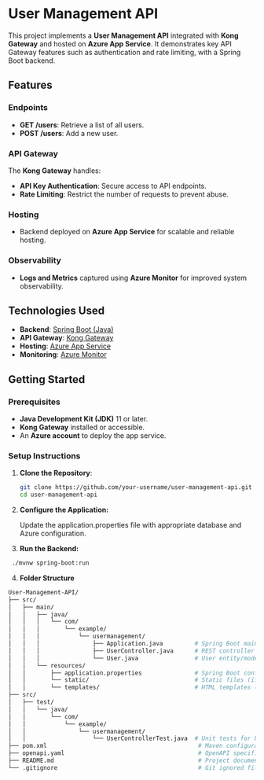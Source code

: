 # User Management API

This project implements a **User Management API** integrated with **Kong Gateway** and hosted on **Azure App Service**. It demonstrates key API Gateway features such as authentication and rate limiting, with a Spring Boot backend.

## Features

### Endpoints
- **GET /users**: Retrieve a list of all users.
- **POST /users**: Add a new user.

### API Gateway
The **Kong Gateway** handles:
- **API Key Authentication**: Secure access to API endpoints.
- **Rate Limiting**: Restrict the number of requests to prevent abuse.

### Hosting
- Backend deployed on **Azure App Service** for scalable and reliable hosting.

### Observability
- **Logs and Metrics** captured using **Azure Monitor** for improved system observability.

## Technologies Used
- **Backend**: [Spring Boot (Java)](https://spring.io/projects/spring-boot)
- **API Gateway**: [Kong Gateway](https://konghq.com/)
- **Hosting**: [Azure App Service](https://azure.microsoft.com/en-us/services/app-service/)
- **Monitoring**: [Azure Monitor](https://azure.microsoft.com/en-us/services/monitor/)

## Getting Started

### Prerequisites
- **Java Development Kit (JDK)** 11 or later.
- **Kong Gateway** installed or accessible.
- An **Azure account** to deploy the app service.

### Setup Instructions
1. **Clone the Repository**:
   ```bash
   git clone https://github.com/your-username/user-management-api.git
   cd user-management-api
   
2. **Configure the Application:**

   Update the application.properties file with appropriate database and Azure configuration.


3. **Run the Backend:**
``` bash
 ./mvnw spring-boot:run
```


4. **Folder Structure**
``` bash
User-Management-API/
├── src/
│   ├── main/
│   │   ├── java/
│   │   │   └── com/
│   │   │       └── example/
│   │   │           └── usermanagement/
│   │   │               ├── Application.java         # Spring Boot main application class
│   │   │               ├── UserController.java      # REST controller for APIs
│   │   │               └── User.java                # User entity/model
│   │   └── resources/
│   │       ├── application.properties               # Spring Boot configuration
│   │       └── static/                              # Static files (if needed)
│   │       └── templates/                           # HTML templates (for Thymeleaf, etc.)
├── src/
│   ├── test/
│   │   └── java/
│   │       └── com/
│   │           └── example/
│   │               └── usermanagement/
│   │                   └── UserControllerTest.java  # Unit tests for UserController
├── pom.xml                                           # Maven configuration file
├── openapi.yaml                                      # OpenAPI specification
├── README.md                                         # Project documentation
└── .gitignore                                        # Git ignored files

```


